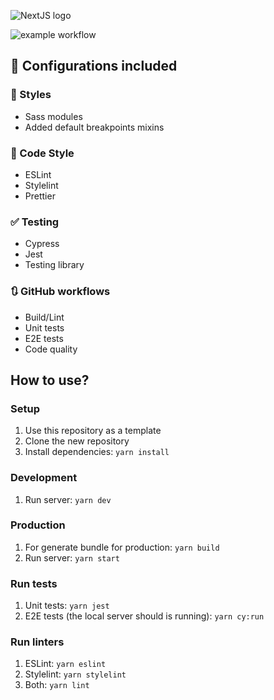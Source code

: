 ![NextJS logo](https://upload.wikimedia.org/wikipedia/commons/thumb/8/8e/Nextjs-logo.svg/440px-Nextjs-logo.svg.png)

![example workflow](https://github.com/susomejias/nextjs-skeleton/actions/workflows/ci.yml/badge.svg)

## 🔧 Configurations included

### 🎨 Styles

- Sass modules
- Added default breakpoints mixins

### 💅 Code Style

- ESLint
- Stylelint
- Prettier

### ✅ Testing

- Cypress
- Jest
- Testing library

### 🔃 GitHub workflows

- Build/Lint
- Unit tests
- E2E tests
- Code quality

## How to use?

### Setup

1. Use this repository as a template
2. Clone the new repository
3. Install dependencies: ``yarn install``

### Development

1. Run server: ``yarn dev``

### Production

1. For generate bundle for production: ``yarn build``
2. Run server: ``yarn start``

### Run tests

1. Unit tests: ``yarn jest``
2. E2E tests (the local server should is running): ``yarn cy:run``

### Run linters

1. ESLint: ``yarn eslint``
2. Stylelint: ``yarn stylelint``
3. Both: ``yarn lint``
